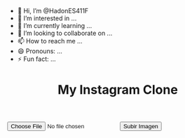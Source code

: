 - 👋 Hi, I’m @HadonES411F
- 👀 I’m interested in ...
- 🌱 I’m currently learning ...
- 💞️ I’m looking to collaborate on ...
- 📫 How to reach me ...
- 😄 Pronouns: ...
- ⚡ Fun fact: ...
<!DOCTYPE html>
<html lang="es">
<head>
    <meta charset="UTF-8">
    <meta name="viewport" content="width=device-width, initial-scale=1.0">
    <title>My Instagram Clone</title>
    <link rel="stylesheet" href="styles.css">
</head>
<body>
    <header>
        <h1>My Instagram Clone</h1>
    </header>
    <main>
        <div id="gallery"></div>
        <input type="file" id="fileInput" accept="image/*">
        <button onclick="uploadImage()">Subir Imagen</button>
    </main>
    <script src="script.js"></script>
</body>
</html>

<!---
HadonES411F/HadonES411F is a ✨ special ✨ repository because its `README.md` (this file) appears on your GitHub profile.
You can click the Preview link to take a look at your changes.
--->
